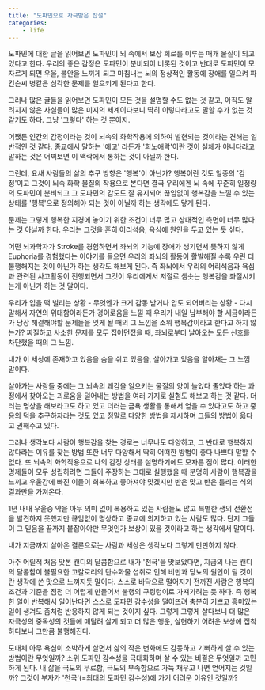 ```yaml
---
title: "도파민으로 자극받은 잡설"
categories:
    - life
---
```


도파민에 대한 글을 읽어보면 도파민이 뇌 속에서 보상 회로를 이루는 매개 물질이 되고 있다고 한다. 우리의 좋은 감정은 도파민이 분비되어 비롯된 것이고 반대로 도파민이 모자르게 되면 우울, 불안을 느끼게 되고 마침내는 뇌의 정상적인 활동에 장애를 일으켜 파킨슨씨 병같은 심각한 문제를 일으키게 된다고 한다.

그러나 많은 글들을 읽어보면 도파민이 모든 것을 설명할 수도 없는 것 같고, 아직도 알려지지 않은 사실들이 많은 미지의 세계이다보니 딱히 이렇다라고도 말할 수가 없는 것 같기도 하다. 그냥 '그렇다' 하는 것 뿐이지. 

어쨌든 인간의 감정이라는 것이 뇌속의 화학작용에 의하여 발현되는 것이라는 견해는 일반적인 것 같다. 종교에서 말하는 '에고' 라든가 '희노애락'이란 것이 실체가 아니다라고 말하는 것은 어찌보면 이 맥락에서 통하는 것이 아닐까 한다. 

그런데, 요새 사람들의 삶의 추구 방향은 '행복'이 아닌가? 행복이란 것도 일종의 '감정'이고 그것이 뇌속 화학 물질의 작용으로 본다면 결국 우리에겐 뇌 속에 꾸준히 일정량의 도파민이 분비되고 그 도파민의 감도도 잘 유지되어 끊임없이 행복감을 느낄 수 있는 상태를 '행복'으로 정의해야 되는 것이 아닐까 하는 생각에도 닿게 된다.

문제는 그렇게 행복한 지경에 놓이기 위한 조건이 너무 많고 상대적인 측면이 너무 많다는 것 아닐까 한다. 우리는 그것을 흔히 어리석음, 욕심에 원인을 두고 있는 듯 싶다. 

어떤 뇌과학자가 Stroke를 경험하면서 좌뇌의 기능에 장애가 생기면서 뜻하지 않게 Euphoria를 경험했다는 이야기를 들으면 우리의 좌뇌의 활동이 활발해질 수록 우린 더 불행해지는 것이 아닌가 하는 생각도 해보게 된다. 즉 좌뇌에서 우리의 어리석음과 욕심과 관련된 사고활동이 진행되면서 그것이 우리에게서 저절로 샘솟는 행복감을 좌절시키는게 아닌가 하는 것 말이다.

우리가 입을 떡 벌리는 상황 - 무엇엔가 크게 감동 받거나 압도 되어버리는 상황 - 다시 말해서 자연의 위대함이라든가 경이로움을 느낄 때 우리가 내일 납부해야 할 세금이라든가 당장 해결해야할 문제들을 잊게 될 때의 그 느낌을 소위 행복감이라고 한다고 하지 않는가? 찌질하고 사소한 문제를 모두 집어던졌을 때, 좌뇌로부터 날아오는 모든 신호를 차단했을 때의 그 느낌.

내가 이 세상에 존재하고 있음을 숨을 쉬고 있음을, 살아가고 있음을 알아채는 그 느낌 말이다. 

살아가는 사람들 중에는 그 뇌속의 쾌감을 일으키는 물질의 양이 늘었다 줄었다 하는 과정에서 찾아오는 괴로움을 덜어내는 방법을 여러 가지로 실험도 해보고 하는 것 같다. 더러는 명상을 해보라고도 하고 있고 더러는 금욕 생활을 통해서 얻을 수 있다고도 하고 중용의 덕을 추구하자라는 것도 있고 정말로 다양한 방법을 제시하며 그들의 방법이 옳다고 권해주고 있다.

그러나 생각보다 사람이 행복감을 찾는 경로는 너무나도 다양하고, 그 반대로 행복하지 않다라는 이유를 찾는 방법 또한 너무 다양해서 딱히 어떠한 방법이 좋다 나쁘다 말할 수 없다. 또 뇌속의 화학작용으로 나의 감정 상태를 설명하기에도 모자른 점이 많다. 이러한 명제들이 모두 성립하려면 그들이 주장하는 그대로 실행했을 때 분명히 사람이 행복감을 느끼고 우울감에 빠진 이들이 회복하고 좋아져야 맞겠지만 반은 맞고 반은 틀리는 식의 결과만을 가져온다.

1년 내내 우울증 약을 아무 의미 없이 복용하고 있는 사람들도 많고 븍별한 생의 전환점을 발견하지 못했지만 끊임없이 명상하고 종교에 의지하고 있는 사람도 많다. 단지 그들이 그 믿음을 끝까지 붙잡아야만 무엇인가 보상이 있을 것이라고 하는 생각에서 말이다. 

내가 지금까지 살아온 결론으로는 사람과 세상은 생각보다 그렇게 만만하지 않다. 

아주 어릴적 처음 맛본 캔디의 달콤함으로 내가 '천국'을 맛보았다면, 지금의 나는 캔디의 달콤함이 불필요한 고칼로리의 탄수화물 섭취로 인해 비만과 당뇨의 원인이 될 것이란 생각에 쓴 맛으로 느껴지듯 말이다. 스스로 바닥으로 떨어지기 전까진 사람은 행복의 조건과 기준을 점점 더 어렵게 만들어서 불행의 구렁텅이로 가져가려는 듯 하다. 즉 행복한 일이 반복해서 일어난다면 스스로 도파민 감수성을 떨어뜨려 충분히 기쁘고 흥미있는 일이 생겨도 좀처럼 반응하지 않게 되는 것이지 싶다. 그렇게 그렇게 살다보니 더 많은 자극성의 중독성의 것들에 매달려 살게 되고 더 많은 행운, 실현하기 어려운 보상에 집착하다보니 그만큼 불행해진다.

도대체 아무 욕심이 소박하게 살면서 삶의 작은 변화에도 감동하고 기뻐하게 살 수 있는 방법이란 무엇일까? 소위 도파민 감수성을 극대화하며 살 수 있는 비결은 무엇일까 고민하게 된다. 내 삶을 극도의 무료함, 극도의 부족함으로 가득 채우고 나면 얻어지는 것일까? 그것이 부자가 '천국'(=최대의 도파민 감수성)에 가기 어려운 이유인 것일까?
